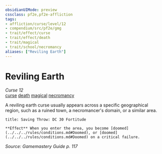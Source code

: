 ```yaml
---
obsidianUIMode: preview
cssclass: pf2e,pf2e-affliction
tags:
- affliction/curse/level/12
- compendium/src/pf2e/gmg
- trait/effect/curse
- trait/effect/death
- trait/magical
- trait/school/necromancy
aliases: ["Reviling Earth"]
---
```

# Reviling Earth
*Curse 12*  
[curse](curse.md)  [death](death.md)  [magical](magical.md)  [necromancy](necromancy.md)  

A reviling earth curse usually appears across a specific geographical region, such as a ruined town, a necromancer's domain, or a similar area.

```ad-inline-affliction
title: Saving Throw: DC 30 Fortitude

**Effect** When you enter the area, you become [doomed](../../../rules/conditions.md#Doomed), or [doomed](../../../rules/conditions.md#Doomed) on a critical failure.
```

*Source: Gamemastery Guide p. 117*
